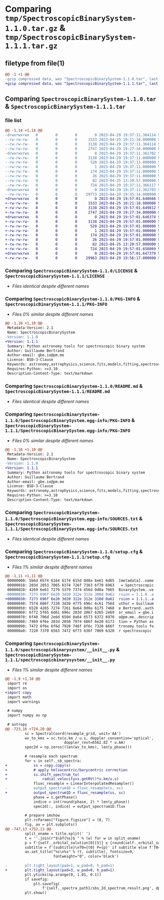 # Comparing `tmp/SpectroscopicBinarySystem-1.1.0.tar.gz` & `tmp/SpectroscopicBinarySystem-1.1.1.tar.gz`

## filetype from file(1)

```diff
@@ -1 +1 @@
-gzip compressed data, was "SpectroscopicBinarySystem-1.1.0.tar", last modified: Sat Apr 29 19:37:11 2023, max compression
+gzip compressed data, was "SpectroscopicBinarySystem-1.1.1.tar", last modified: Sat Apr 29 19:57:01 2023, max compression
```

## Comparing `SpectroscopicBinarySystem-1.1.0.tar` & `SpectroscopicBinarySystem-1.1.1.tar`

### file list

```diff
@@ -1,14 +1,14 @@
-drwxrwxrwx   0        0        0        0 2023-04-29 19:37:11.364114 SpectroscopicBinarySystem-1.1.0/
--rw-rw-rw-   0        0        0     1533 2023-04-25 10:21:18.000000 SpectroscopicBinarySystem-1.1.0/LICENSE
--rw-rw-rw-   0        0        0     3138 2023-04-29 19:37:11.364114 SpectroscopicBinarySystem-1.1.0/PKG-INFO
--rw-rw-rw-   0        0        0     2747 2023-04-29 19:27:34.000000 SpectroscopicBinarySystem-1.1.0/README.md
-drwxrwxrwx   0        0        0        0 2023-04-29 19:37:11.361702 SpectroscopicBinarySystem-1.1.0/SpectroscopicBinarySystem.egg-info/
--rw-rw-rw-   0        0        0     3138 2023-04-29 19:37:11.000000 SpectroscopicBinarySystem-1.1.0/SpectroscopicBinarySystem.egg-info/PKG-INFO
--rw-rw-rw-   0        0        0      520 2023-04-29 19:37:11.000000 SpectroscopicBinarySystem-1.1.0/SpectroscopicBinarySystem.egg-info/SOURCES.txt
--rw-rw-rw-   0        0        0        1 2023-04-29 19:37:11.000000 SpectroscopicBinarySystem-1.1.0/SpectroscopicBinarySystem.egg-info/dependency_links.txt
--rw-rw-rw-   0        0        0      174 2023-04-29 19:37:11.000000 SpectroscopicBinarySystem-1.1.0/SpectroscopicBinarySystem.egg-info/requires.txt
--rw-rw-rw-   0        0        0       26 2023-04-29 19:37:11.000000 SpectroscopicBinarySystem-1.1.0/SpectroscopicBinarySystem.egg-info/top_level.txt
--rw-rw-rw-   0        0        0       82 2023-04-25 13:20:57.000000 SpectroscopicBinarySystem-1.1.0/pyproject.toml
--rw-rw-rw-   0        0        0      724 2023-04-29 19:37:11.366117 SpectroscopicBinarySystem-1.1.0/setup.cfg
-drwxrwxrwx   0        0        0        0 2023-04-29 19:37:11.362703 SpectroscopicBinarySystem-1.1.0/spectroscopicbinarysystem/
--rw-rw-rw-   0        0        0    29773 2023-04-29 19:35:14.000000 SpectroscopicBinarySystem-1.1.0/spectroscopicbinarysystem/__init__.py
+drwxrwxrwx   0        0        0        0 2023-04-29 19:57:01.648666 SpectroscopicBinarySystem-1.1.1/
+-rw-rw-rw-   0        0        0     1533 2023-04-25 10:21:18.000000 SpectroscopicBinarySystem-1.1.1/LICENSE
+-rw-rw-rw-   0        0        0     3138 2023-04-29 19:57:01.649812 SpectroscopicBinarySystem-1.1.1/PKG-INFO
+-rw-rw-rw-   0        0        0     2747 2023-04-29 19:27:34.000000 SpectroscopicBinarySystem-1.1.1/README.md
+drwxrwxrwx   0        0        0        0 2023-04-29 19:57:01.646374 SpectroscopicBinarySystem-1.1.1/SpectroscopicBinarySystem.egg-info/
+-rw-rw-rw-   0        0        0     3138 2023-04-29 19:57:01.000000 SpectroscopicBinarySystem-1.1.1/SpectroscopicBinarySystem.egg-info/PKG-INFO
+-rw-rw-rw-   0        0        0      520 2023-04-29 19:57:01.000000 SpectroscopicBinarySystem-1.1.1/SpectroscopicBinarySystem.egg-info/SOURCES.txt
+-rw-rw-rw-   0        0        0        1 2023-04-29 19:57:01.000000 SpectroscopicBinarySystem-1.1.1/SpectroscopicBinarySystem.egg-info/dependency_links.txt
+-rw-rw-rw-   0        0        0      174 2023-04-29 19:57:01.000000 SpectroscopicBinarySystem-1.1.1/SpectroscopicBinarySystem.egg-info/requires.txt
+-rw-rw-rw-   0        0        0       26 2023-04-29 19:57:01.000000 SpectroscopicBinarySystem-1.1.1/SpectroscopicBinarySystem.egg-info/top_level.txt
+-rw-rw-rw-   0        0        0       82 2023-04-25 13:20:57.000000 SpectroscopicBinarySystem-1.1.1/pyproject.toml
+-rw-rw-rw-   0        0        0      724 2023-04-29 19:57:01.650869 SpectroscopicBinarySystem-1.1.1/setup.cfg
+drwxrwxrwx   0        0        0        0 2023-04-29 19:57:01.647379 SpectroscopicBinarySystem-1.1.1/spectroscopicbinarysystem/
+-rw-rw-rw-   0        0        0    29963 2023-04-29 19:56:17.000000 SpectroscopicBinarySystem-1.1.1/spectroscopicbinarysystem/__init__.py
```

### Comparing `SpectroscopicBinarySystem-1.1.0/LICENSE` & `SpectroscopicBinarySystem-1.1.1/LICENSE`

 * *Files identical despite different names*

### Comparing `SpectroscopicBinarySystem-1.1.0/PKG-INFO` & `SpectroscopicBinarySystem-1.1.1/PKG-INFO`

 * *Files 0% similar despite different names*

```diff
@@ -1,10 +1,10 @@
 Metadata-Version: 2.1
 Name: SpectroscopicBinarySystem
-Version: 1.1.0
+Version: 1.1.1
 Summary: Python astronomy tools for spectroscopic binary system
 Author: Guillaume Bertrand
 Author-email: gbe.io@pm.me
 License: BSD-3-Clause
 Keywords: astronomy,astrophysics,science,fits,models,fitting,spectroscopy,spectrum
 Requires-Python: >=3.10
 Description-Content-Type: text/markdown
```

### Comparing `SpectroscopicBinarySystem-1.1.0/README.md` & `SpectroscopicBinarySystem-1.1.1/README.md`

 * *Files identical despite different names*

### Comparing `SpectroscopicBinarySystem-1.1.0/SpectroscopicBinarySystem.egg-info/PKG-INFO` & `SpectroscopicBinarySystem-1.1.1/SpectroscopicBinarySystem.egg-info/PKG-INFO`

 * *Files 0% similar despite different names*

```diff
@@ -1,10 +1,10 @@
 Metadata-Version: 2.1
 Name: SpectroscopicBinarySystem
-Version: 1.1.0
+Version: 1.1.1
 Summary: Python astronomy tools for spectroscopic binary system
 Author: Guillaume Bertrand
 Author-email: gbe.io@pm.me
 License: BSD-3-Clause
 Keywords: astronomy,astrophysics,science,fits,models,fitting,spectroscopy,spectrum
 Requires-Python: >=3.10
 Description-Content-Type: text/markdown
```

### Comparing `SpectroscopicBinarySystem-1.1.0/SpectroscopicBinarySystem.egg-info/SOURCES.txt` & `SpectroscopicBinarySystem-1.1.1/SpectroscopicBinarySystem.egg-info/SOURCES.txt`

 * *Files identical despite different names*

### Comparing `SpectroscopicBinarySystem-1.1.0/setup.cfg` & `SpectroscopicBinarySystem-1.1.1/setup.cfg`

 * *Files 1% similar despite different names*

```diff
@@ -1,11 +1,11 @@
 00000000: 5b6d 6574 6164 6174 615d 0d0a 6e61 6d65  [metadata]..name
 00000010: 203d 2053 7065 6374 726f 7363 6f70 6963   = Spectroscopic
 00000020: 4269 6e61 7279 5379 7374 656d 0d0a 7665  BinarySystem..ve
-00000030: 7273 696f 6e20 3d20 312e 312e 300d 0a61  rsion = 1.1.0..a
+00000030: 7273 696f 6e20 3d20 312e 312e 310d 0a61  rsion = 1.1.1..a
 00000040: 7574 686f 7220 3d20 4775 696c 6c61 756d  uthor = Guillaum
 00000050: 6520 4265 7274 7261 6e64 0d0a 6175 7468  e Bertrand..auth
 00000060: 6f72 5f65 6d61 696c 203d 2067 6265 2e69  or_email = gbe.i
 00000070: 6f40 706d 2e6d 650d 0a64 6573 6372 6970  o@pm.me..descrip
 00000080: 7469 6f6e 203d 2050 7974 686f 6e20 6173  tion = Python as
 00000090: 7472 6f6e 6f6d 7920 746f 6f6c 7320 666f  tronomy tools fo
 000000a0: 7220 7370 6563 7472 6f73 636f 7069 6320  r spectroscopic
```

### Comparing `SpectroscopicBinarySystem-1.1.0/spectroscopicbinarysystem/__init__.py` & `SpectroscopicBinarySystem-1.1.1/spectroscopicbinarysystem/__init__.py`

 * *Files 1% similar despite different names*

```diff
@@ -1,9 +1,10 @@
 import re
 import os
+import copy
 import math
 import warnings
 
 # numpy
 import numpy as np
 
 # astropy
@@ -723,16 +724,20 @@
         sc = SpectralCoord(resample_grid, unit='AA')
         wv_to_kms = sc.to(u.km / u.s, doppler_convention='optical',
                           doppler_rest=6562.82 * u.AA)
         spec2d = np.zeros((len(wv_to_kms), len(y_phase)))
 
         # resample each spectrum
         for s in self._sb_spectra:
+            ss = copy.copy(s)
+            # apply heliocentric/barycentric correction
+            ss.shift_spectrum_to(
+                radial_velocity=s.getRV()*u.km/u.s)
             fluxc_resample = LinearInterpolatedResampler()
-            output_spectrum1D = fluxc_resample(s, sc)
+            output_spectrum1D = fluxc_resample(ss, sc)
             phase = s.getPhase()
             indice = int(round(phase, 2) * len(y_phase))
             spec2d[:, indice] = output_spectrum1D.flux
 
         # prepare imshow
         plt.rcParams["figure.figsize"] = (8, 7)
         fig, ax = plt.subplots()
@@ -747,13 +752,13 @@
         split_oname = title.split(' ')
         t = ''.join(r"$\bf{%s}$ " % (w) for w in split_oname)
         p = f'{self._orbital_solution[0][5]} ± {round(self._orbital_solution[1][5],4)} days'
         subtitle = f'{subtitle}\nT0={t0} P={p}' if subtitle else f'T0={t0} P={p}'
         ax.set_title("%s\n%s" % (t, subtitle), fontsize=9,
                      fontweight="0", color='black')
 
-        plt.tight_layout(pad=1, w_pad=0, h_pad=1)
+        plt.tight_layout(pad=3, w_pad=0, h_pad=1)
         plt.yticks(np.arange(0, 1.01, 0.1))
         if savefig:
             plt.savefig(
                 f'{self._spectra_path}/sbs_2d_spectrum_result.png', dpi=dpi)
         plt.show()
```

